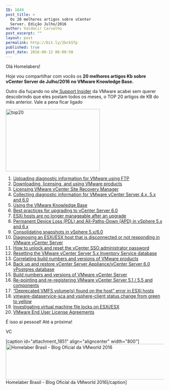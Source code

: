 ```yaml
---
ID: 1849
post_title: >
  Os 20 melhores artigos sobre vCenter
  Server. Edição Julho/2016
author: Valdecir Carvalho
post_excerpt: ""
layout: post
permalink: http://bit.ly/2bckSTp
published: true
post_date: 2016-08-12 06:00:50
---
```

Olá Homelabers!

Hoje vou compartilhar com vocês os <strong>20 melhores artigos Kb sobre vCenter Server de Julho/2016 no VMware Knowledge Base.</strong>

Outro dia fuçando no site<a href="http://blogs.vmware.com/kb/" target="_blank"> Support Insider</a> da VMware acabei sem querer descobrindo que eles postam todos os meses, o TOP 20 artigos de KB do mês anterior. Vale a pena ficar ligado

<img class="aligncenter wp-image-1850 size-medium" src="http://homelaber.com.br/site/wp-content/uploads/2016/08/top20-300x198.png" alt="top20" width="300" height="198" />

<ol>
    <li><a href="https://kb.vmware.com/kb/2070100" name="&amp;lpos=apps_scodevmw : 19">Uploading diagnostic information for VMware using FTP</a></li>
    <li><a href="https://kb.vmware.com/kb/2010633" name="&amp;lpos=apps_scodevmw : 20">Downloading, licensing, and using VMware products</a></li>
    <li><a href="https://kb.vmware.com/kb/1019614" name="&amp;lpos=apps_scodevmw : 21">Licensing VMware vCenter Site Recovery Manager</a></li>
    <li><a href="https://kb.vmware.com/kb/1011641" name="&amp;lpos=apps_scodevmw : 22">Collecting diagnostic information for VMware vCenter Server 4.x, 5.x and 6.0</a></li>
    <li><a href="https://kb.vmware.com/kb/878" name="&amp;lpos=apps_scodevmw : 23">Using the VMware Knowledge Base</a></li>
    <li><a href="https://kb.vmware.com/kb/2109772" name="&amp;lpos=apps_scodevmw : 24">Best practices for upgrading to vCenter Server 6.0</a></li>
    <li><a href="https://kb.vmware.com/kb/2140304" name="&amp;lpos=apps_scodevmw : 25">ESXi hosts are no longer manageable after an upgrade</a></li>
    <li><a href="https://kb.vmware.com/kb/2004684" name="&amp;lpos=apps_scodevmw : 26">Permanent Device Loss (PDL) and All-Paths-Down (APD) in vSphere 5.x and 6.x</a></li>
    <li><a href="https://kb.vmware.com/kb/2003638" name="&amp;lpos=apps_scodevmw : 27">Consolidating snapshots in vSphere 5.x/6.0</a></li>
    <li><a href="https://kb.vmware.com/kb/1003409" name="&amp;lpos=apps_scodevmw : 28">Diagnosing an ESXi/ESX host that is disconnected or not responding in VMware vCenter Server</a></li>
    <li><a href="https://kb.vmware.com/kb/2034608" name="&amp;lpos=apps_scodevmw : 29">How to unlock and reset the vCenter SSO administrator password</a></li>
    <li><a href="https://kb.vmware.com/kb/2042200" name="&amp;lpos=apps_scodevmw : 30">Resetting the VMware vCenter Server 5.x Inventory Service database</a></li>
    <li><a href="https://kb.vmware.com/kb/1014508" name="&amp;lpos=apps_scodevmw : 31">Correlating build numbers and versions of VMware products</a></li>
    <li><a href="https://kb.vmware.com/kb/2091961" name="&amp;lpos=apps_scodevmw : 32">Back up and restore vCenter Server Appliance/vCenter Server 6.0 vPostgres database</a></li>
    <li><a href="https://kb.vmware.com/kb/2143838" name="&amp;lpos=apps_scodevmw : 33">Build numbers and versions of VMware vCenter Server</a></li>
    <li><a href="https://kb.vmware.com/kb/2033620" name="&amp;lpos=apps_scodevmw : 34">Re-pointing and re-registering VMware vCenter Server 5.1 / 5.5 and components</a></li>
    <li><a href="https://kb.vmware.com/kb/2109735" name="&amp;lpos=apps_scodevmw : 35">“Deprecated VMFS volume(s) found on the host” error in ESXi hosts</a></li>
    <li><a href="https://kb.vmware.com/kb/2144950" name="&amp;lpos=apps_scodevmw : 36">vmware-dataservice-sca and vsphere-client status change from green to yellow</a></li>
    <li><a href="https://kb.vmware.com/kb/10051" name="&amp;lpos=apps_scodevmw : 37">Investigating virtual machine file locks on ESXi/ESX</a></li>
    <li><a href="https://kb.vmware.com/kb/1016162" name="&amp;lpos=apps_scodevmw : 38">VMware End User License Agreements</a></li>
</ol>

É isso ai pessoal! Até a próxima!

VC

[caption id="attachment_1851" align="aligncenter" width="800"]<a href="http://homelaber.com.br/homelaber-brasil-blog-oficial-da-vmworld-2016/"><img class="wp-image-1851" src="http://homelaber.com.br/site/wp-content/uploads/2016/08/vmworld-2016-official-blogger-banner-long.png" alt="Homelaber Brasil - Blog Oficial da VMworld 2016" width="800" height="113" /></a> Homelaber Brasil - Blog Oficial da VMworld 2016[/caption]